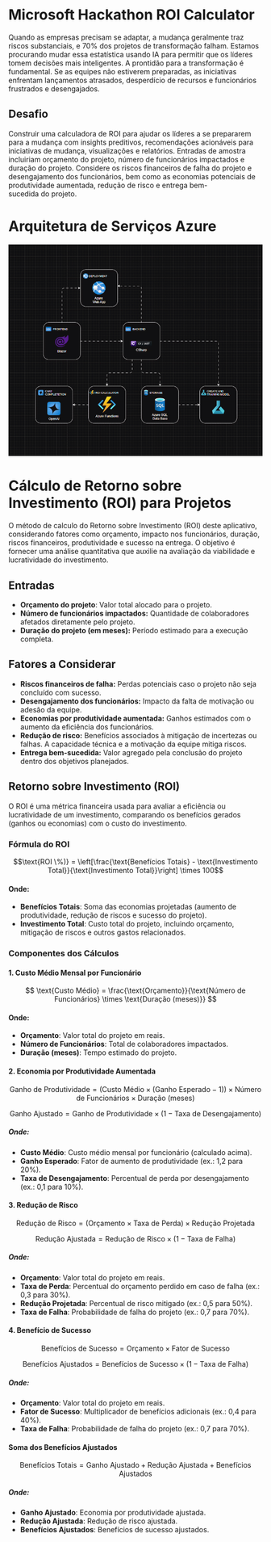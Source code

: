 # Microsoft Hackathon ROI Calculator
Quando as empresas precisam se adaptar, a mudança geralmente traz riscos substanciais, e 70% dos projetos de transformação falham. Estamos procurando mudar essa estatística usando IA para permitir que os líderes tomem decisões mais inteligentes. A prontidão para a transformação é fundamental. Se as equipes não estiverem preparadas, as iniciativas enfrentam lançamentos atrasados, desperdício de recursos e funcionários frustrados e desengajados. 

## Desafio 
Construir uma calculadora de ROI para ajudar os líderes a se prepararem para a mudança com insights preditivos, recomendações acionáveis para iniciativas de mudança, visualizações e relatórios. Entradas de amostra incluiriam orçamento do projeto, número de funcionários impactados e duração do projeto. Considere os riscos financeiros de falha do projeto e desengajamento dos funcionários, bem como as economias potenciais de produtividade aumentada, redução de risco e entrega bem-sucedida do projeto.

# Arquitetura de Serviços Azure
![Arquitetura de Serviços](assets/arquitetura.gif)

# Cálculo de Retorno sobre Investimento (ROI) para Projetos
O método de calculo do Retorno sobre Investimento (ROI) deste aplicativo, considerando fatores como orçamento, impacto nos funcionários, duração, riscos financeiros, produtividade e sucesso na entrega. O objetivo é fornecer uma análise quantitativa que auxilie na avaliação da viabilidade e lucratividade do investimento.

## Entradas
- **Orçamento do projeto**: Valor total alocado para o projeto.
- **Número de funcionários impactados:** Quantidade de colaboradores afetados diretamente pelo projeto.
- **Duração do projeto (em meses):** Período estimado para a execução completa.

## Fatores a Considerar
- **Riscos financeiros de falha:** Perdas potenciais caso o projeto não seja concluído com sucesso.
- **Desengajamento dos funcionários:** Impacto da falta de motivação ou adesão da equipe.
- **Economias por produtividade aumentada:** Ganhos estimados com o aumento da eficiência dos funcionários.
- **Redução de risco:** Benefícios associados à mitigação de incertezas ou falhas. A capacidade técnica e a motivação da equipe mitiga riscos.
- **Entrega bem-sucedida:** Valor agregado pela conclusão do projeto dentro dos objetivos planejados.

## Retorno sobre Investimento (ROI)

O ROI é uma métrica financeira usada para avaliar a eficiência ou lucratividade de um investimento, comparando os benefícios gerados (ganhos ou economias) com o custo do investimento.

### Fórmula do ROI

$$\text{ROI \%)} = \left[\frac{\text{Benefícios Totais} - \text{Investimento Total}}{\text{Investimento Total}}\right] \times 100$$

#### Onde:
- **Benefícios Totais**: Soma das economias projetadas (aumento de produtividade, redução de riscos e sucesso do projeto).
- **Investimento Total**: Custo total do projeto, incluindo orçamento, mitigação de riscos e outros gastos relacionados.

### Componentes dos Cálculos

#### 1. Custo Médio Mensal por Funcionário
$$
\text{Custo Médio} = \frac{\text{Orçamento}}{\text{Número de Funcionários} \times \text{Duração (meses)}}
$$

#### Onde:
- **Orçamento**: Valor total do projeto em reais.
- **Número de Funcionários**: Total de colaboradores impactados.
- **Duração (meses)**: Tempo estimado do projeto.

#### 2. Economia por Produtividade Aumentada

$$
\text{Ganho de Produtividade} = (\text{Custo Médio} \times (\text{Ganho Esperado} - 1)) \times \text{Número de Funcionários} \times \text{Duração (meses)}
$$

$$
\text{Ganho Ajustado} = \text{Ganho de Produtividade} \times (1 - \text{Taxa de Desengajamento})
$$

##### Onde:
- **Custo Médio**: Custo médio mensal por funcionário (calculado acima).
- **Ganho Esperado**: Fator de aumento de produtividade (ex.: 1,2 para 20%).
- **Taxa de Desengajamento**: Percentual de perda por desengajamento (ex.: 0,1 para 10%).

#### 3. Redução de Risco
$$
\text{Redução de Risco} = (\text{Orçamento} \times \text{Taxa de Perda}) \times \text{Redução Projetada}
$$

$$
\text{Redução Ajustada} = \text{Redução de Risco} \times (1 - \text{Taxa de Falha})
$$

##### Onde:
- **Orçamento**: Valor total do projeto em reais.
- **Taxa de Perda**: Percentual do orçamento perdido em caso de falha (ex.: 0,3 para 30%).
- **Redução Projetada**: Percentual de risco mitigado (ex.: 0,5 para 50%).
- **Taxa de Falha**: Probabilidade de falha do projeto (ex.: 0,7 para 70%).

#### 4. Benefício de Sucesso
$$
\text{Benefícios de Sucesso} = \text{Orçamento} \times \text{Fator de Sucesso}
$$

$$
\text{Benefícios Ajustados} = \text{Benefícios de Sucesso} \times (1 - \text{Taxa de Falha})
$$

##### Onde:
- **Orçamento**: Valor total do projeto em reais.
- **Fator de Sucesso**: Multiplicador de benefícios adicionais (ex.: 0,4 para 40%).
- **Taxa de Falha**: Probabilidade de falha do projeto (ex.: 0,7 para 70%).

#### Soma dos Benefícios Ajustados
$$
\text{Benefícios Totais} = \text{Ganho Ajustado} + \text{Redução Ajustada} + \text{Benefícios Ajustados}
$$

##### Onde:
- **Ganho Ajustado**: Economia por produtividade ajustada.
- **Redução Ajustada**: Redução de risco ajustada.
- **Benefícios Ajustados**: Benefícios de sucesso ajustados.
